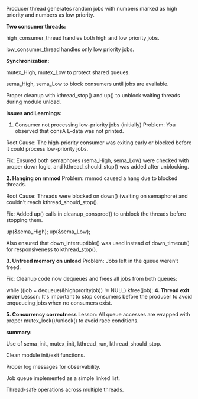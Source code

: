 Producer thread generates random jobs with numbers marked as high priority and  numbers as low priority.

**Two consumer threads:**

high_consumer_thread handles both high and low priority jobs.

low_consumer_thread handles only low priority jobs.

**Synchronization:**

mutex_High, mutex_Low to protect shared queues.

sema_High, sema_Low to block consumers until jobs are available.

Proper cleanup with kthread_stop() and up() to unblock waiting threads during module unload.

 **Issues and Learnings:**
1. Consumer not processing low-priority jobs (initially)
Problem: You observed that consA L-data was not printed.

Root Cause: The high-priority consumer was exiting early or blocked before it could process low-priority jobs.

Fix: Ensured both semaphores (sema_High, sema_Low) were checked with proper down logic, and kthread_should_stop() was added after unblocking.

**2. Hanging on rmmod**
Problem: rmmod caused a hang due to blocked threads.

Root Cause: Threads were blocked on down() (waiting on semaphore) and couldn't reach kthread_should_stop().

Fix: Added up() calls in cleanup_consprod() to unblock the threads before stopping them.


up(&sema_High);
up(&sema_Low);

Also ensured that down_interruptible() was used instead of down_timeout() for responsiveness to kthread_stop().

**3. Unfreed memory on unload**
Problem: Jobs left in the queue weren’t freed.

Fix: Cleanup code now dequeues and frees all jobs from both queues:


while ((job = dequeue(&highprorityjob)) != NULL)
    kfree(job);
**4. Thread exit order**
Lesson: It's important to stop consumers before the producer to avoid enqueueing jobs when no consumers exist.

**5. Concurrency correctness**
Lesson: All queue accesses are wrapped with proper mutex_lock()/unlock() to avoid race conditions.

**summary:**

Use of sema_init, mutex_init, kthread_run, kthread_should_stop.

Clean module init/exit functions.

Proper log messages for observability.

Job queue implemented as a simple linked list.

Thread-safe operations across multiple threads.
